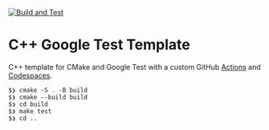 [![Build and Test](https://github.com/christophbaker/template_cpp_gtest/actions/workflows/main.yml/badge.svg)](https://github.com/christophbaker/template_cpp_gtest/actions/workflows/main.yml)

# C++ Google Test Template 

C++ template for CMake and Google Test with a custom GitHub [Actions](https://github.com/features/actions) and
[Codespaces](https://github.com/features/codespaces).  

```
$❯ cmake -S . -B build
$❯ cmake --build build
$❯ cd build
$❯ make test
$❯ cd ..
```

